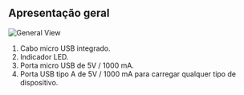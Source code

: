 ## Apresentação geral

![General View](http://static.energysistem.com/images/manuals/42252/55d33dfb68f59.jpg)

1. Cabo micro USB integrado.
2. Indicador LED.
3. Porta  micro USB de 5V / 1000 mA.
4. Porta USB tipo A de 5V / 1000 mA para carregar qualquer tipo de dispositivo.



